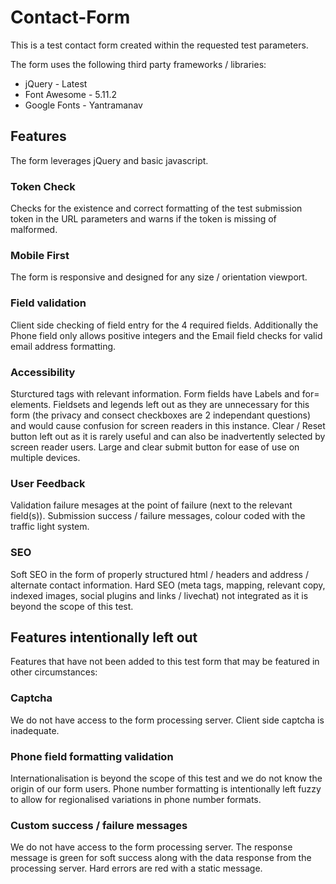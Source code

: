 # Contact-Form
This is a test contact form created within the requested test parameters.

The form uses the following third party frameworks / libraries:

* jQuery - Latest
* Font Awesome - 5.11.2
* Google Fonts - Yantramanav

## Features
The form leverages jQuery and basic javascript.

### Token Check
Checks for the existence and correct formatting of the test submission token in the URL parameters and warns if the token is missing of malformed.

### Mobile First
The form is responsive and designed for any size / orientation viewport.

### Field validation
Client side checking of field entry for the 4 required fields. Additionally the Phone field only allows positive integers and the Email field checks for valid email address formatting.

### Accessibility
Sturctured <h> tags with relevant information. Form fields have Labels and for= elements. Fieldsets and legends left out as they are unnecessary for this form (the privacy and consect checkboxes are 2 independant questions) and would cause confusion for screen readers in this instance. Clear / Reset button left out as it is rarely useful and can also be inadvertently selected by screen reader users. Large and clear submit button for ease of use on multiple devices.

### User Feedback
Validation failure mesages at the point of failure (next to the relevant field(s)). Submission success / failure messages, colour coded with the traffic light system.

### SEO
Soft SEO in the form of properly structured html / headers and address / alternate contact information.
Hard SEO (meta tags, mapping, relevant copy, indexed images, social plugins and links / livechat) not integrated as it is beyond the scope of this test.

## Features intentionally left out
Features that have not been added to this test form that may be featured in other circumstances:

### Captcha
We do not have access to the form processing server. Client side captcha is inadequate.

### Phone field formatting validation
Internationalisation is beyond the scope of this test and we do not know the origin of our form users. Phone number formatting is intentionally left fuzzy to allow for regionalised variations in phone number formats.

### Custom success / failure messages
We do not have access to the form processing server. The response message is green for soft success along with the data response from the processing server. Hard errors are red with a static message.